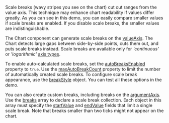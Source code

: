 Scale breaks (wavy stripes you see on the chart) cut out ranges from the value axis.  This technique may enhance chart readability if values differ greatly. As you can see in this demo, you can easily compare smaller values if scale breaks are enabled. If you disable scale breaks, the smaller values are indistinguishable. 

The Chart component can generate scale breaks on the [valueAxis](/Documentation/ApiReference/UI_Components/dxChart/Configuration/valueAxis/). The Chart detects large gaps between side-by-side points, cuts them out, and puts scale breaks instead. Scale breaks are available only for *'continuous'* or *'logarithmic'* [axis types](/Documentation/ApiReference/UI_Components/dxChart/Configuration/valueAxis/#type).

To enable auto-calculated scale breaks, set the [autoBreaksEnabled](/Documentation/ApiReference/UI_Components/dxChart/Configuration/valueAxis/#autoBreaksEnabled) property to `true`. Use the [maxAutoBreakCount](/Documentation/ApiReference/UI_Components/dxChart/Configuration/valueAxis/#maxAutoBreakCount) property to limit the number of automatically created scale breaks. To configure scale break appearance, use the [breakStyle](/Documentation/ApiReference/UI_Components/dxChart/Configuration/valueAxis/breakStyle/) object. You can test all these options in the demo.

You can also create custom breaks, including breaks on the [argumentAxis](/Documentation/ApiReference/UI_Components/dxChart/Configuration/argumentAxis/). Use the [breaks](/Documentation/ApiReference/UI_Components/dxChart/Configuration/argumentAxis/breaks/) array to declare a scale break collection. Each object in this array must specify the [startValue](/Documentation/ApiReference/UI_Components/dxChart/Configuration/argumentAxis/breaks/#startValue) and [endValue](/Documentation/ApiReference/UI_Components/dxChart/Configuration/argumentAxis/breaks/#endValue) fields that limit a single scale break. Note that breaks smaller than two ticks might not appear on the chart.